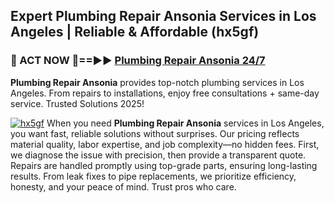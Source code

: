 ## Expert Plumbing Repair Ansonia Services in Los Angeles | Reliable & Affordable (hx5gf)  

<h3>🚿 ACT NOW 🌟==►► <a href="https://tinyurl.com/2ne6vx2x" rel="nofollow">Plumbing Repair Ansonia 24/7</a></h3>

**Plumbing Repair Ansonia** provides top-notch plumbing services in Los Angeles. From repairs to installations, enjoy free consultations + same-day service. Trusted Solutions 2025!

[![hx5gf](https://i.imgur.com/4PFF4AK.jpeg)](https://tinyurl.com/2ne6vx2x)
When you need **Plumbing Repair Ansonia** services in Los Angeles, you want fast, reliable solutions without surprises. Our pricing reflects material quality, labor expertise, and job complexity—no hidden fees. First, we diagnose the issue with precision, then provide a transparent quote. Repairs are handled promptly using top-grade parts, ensuring long-lasting results. From leak fixes to pipe replacements, we prioritize efficiency, honesty, and your peace of mind. Trust pros who care.